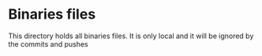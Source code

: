 # Binaries files

This directory holds all binaries files. It is only local and it will be ignored by the commits and pushes
